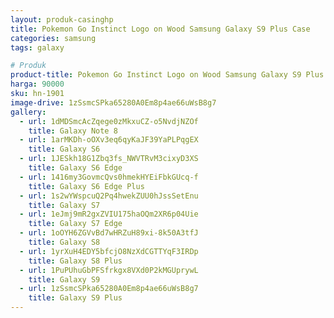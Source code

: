 ```yaml
---
layout: produk-casinghp
title: Pokemon Go Instinct Logo on Wood Samsung Galaxy S9 Plus Case
categories: samsung
tags: galaxy

# Produk
product-title: Pokemon Go Instinct Logo on Wood Samsung Galaxy S9 Plus Case
harga: 90000
sku: hn-1901
image-drive: 1zSsmcSPka65280A0Em8p4ae66uWsB8g7
gallery:
  - url: 1dMDSmcAcZqege0zMkxuCZ-o5NvdjNZOf
    title: Galaxy Note 8
  - url: 1arMKDh-oOXv3eq6qyKaJF39YaPLPqgEX
    title: Galaxy S6
  - url: 1JESkh18G1Zbq3fs_NWVTRvM3cixyD3XS
    title: Galaxy S6 Edge
  - url: 1416my3GovmcQvs0hmekHYEiFbkGUcq-f
    title: Galaxy S6 Edge Plus
  - url: 1s2wYWspcuQ2Pq4hwekZUU0hJssSetEnu
    title: Galaxy S7
  - url: 1eJmj9mR2gxZVIU175haOQm2XR6p04Uie
    title: Galaxy S7 Edge
  - url: 1oOYH6ZGVvBd7wHRZuH89xi-8k50A3tfJ
    title: Galaxy S8
  - url: 1yrXuH4EDY5bfcjO8NzXdCGTTYqF3IRDp
    title: Galaxy S8 Plus
  - url: 1PuPUhuGbPFSfrkgx8VXd0P2kMGUprywL
    title: Galaxy S9
  - url: 1zSsmcSPka65280A0Em8p4ae66uWsB8g7
    title: Galaxy S9 Plus
---
```

